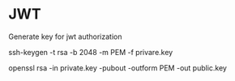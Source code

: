 # JWT
Generate key for jwt authorization

ssh-keygen -t rsa -b 2048 -m PEM -f privare.key

openssl rsa -in private.key -pubout -outform PEM -out public.key
